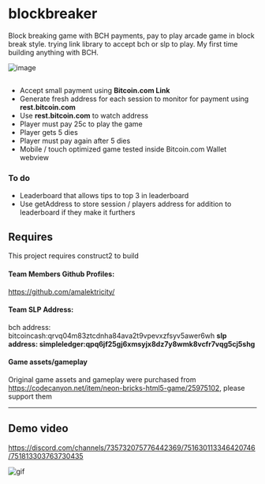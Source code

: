 # blockbreaker
Block breaking game with BCH payments, pay to play arcade game in block break style. trying link library to accept bch or slp to play. My first time building anything with BCH.


![image](https://imgur.com/IHOgaUq.png)



##

- Accept small payment using **Bitcoin.com Link**
- Generate fresh address for each session to monitor for payment using **rest.bitcoin.com**
- Use **rest.bitcoin.com** to watch address
- Player must pay 25c to play the game 
- Player gets 5 dies 
- Player must pay again after 5 dies
- Mobile / touch optimized game tested inside Bitcoin.com Wallet webview

### To do
- Leaderboard that allows tips to top 3 in leaderboard
- Use getAddress to store session / players address for addition to leaderboard if they make it furthers 

## Requires
This project requires construct2 to build

#### Team Members Github Profiles: 
https://github.com/amalektricity/

#### Team SLP Address: 
bch address: bitcoincash:qrvq04m83ztcdnha84ava2t9vpevxzfsyv5awer6wh
**slp address: simpleledger:qpq6jf25gj6xmsyjx8dz7y8wmk8vcfr7vqg5cj5shg**

#### Game assets/gameplay
Original game assets and gameplay were purchased from https://codecanyon.net/item/neon-bricks-html5-game/25975102, please support them 


------------


## Demo video

https://discord.com/channels/735732075776442369/751630113346420746/751813303763730435

![gif](https://i.imgur.com/sG4LCFf.gif)



